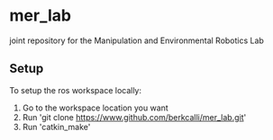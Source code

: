 # mer_lab
joint repository for the Manipulation and Environmental Robotics Lab

## Setup
To setup the ros workspace locally:
1. Go to the workspace location you want
2. Run 'git clone https://www.github.com/berkcalli/mer_lab.git'
3. Run 'catkin_make'